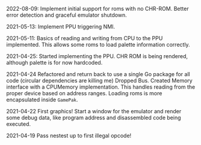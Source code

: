 2022-08-09:
Implement initial support for roms with no CHR-ROM.
Better error detection and graceful emulator shutdown.

2021-05-13:
Implement PPU triggering NMI.

2021-05-11:
Basics of reading and writing from CPU to the PPU implemented. 
This allows some roms to load palette information correctly.

2021-04-25: 
Started implementing the PPU.
CHR ROM is being rendered, although palette is for now hardcoded.

2021-04-24
Refactored and return back to use a single Go package for all code (circular dependencies are killing me)
Dropped Bus.
Created Memory interface with a CPUMemory implementation. This handles reading from the proper device
based on address ranges.
Loading roms is more encapsulated inside `GamePak`.

2021-04-22
First graphics! Start a window for the emulator and render some debug data, like program address and disassembled code being executed.

2021-04-19
Pass nestest up to first illegal opcode!